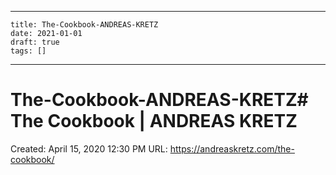 
---
    title: The-Cookbook-ANDREAS-KRETZ
    date: 2021-01-01    
    draft: true
    tags: []
---
# The-Cookbook-ANDREAS-KRETZ# The Cookbook | ANDREAS KRETZ
Created: April 15, 2020 12:30 PM
URL: https://andreaskretz.com/the-cookbook/
